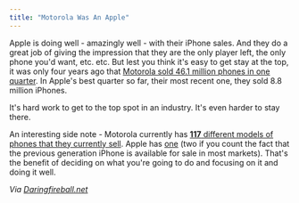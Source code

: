 ```yaml
---
title: "Motorola Was An Apple"
---
```

<p>Apple is doing well - amazingly well - with their iPhone sales.  And they do a great job of giving the impression that they are the only player left, the only phone you'd want, etc. etc.  But lest you think it's easy to get stay at the top, it was only four years ago that <a href="http://www.forbes.com/feeds/ap/2010/04/29/technology-technology-hardware-amp-equipment-us-earns-motorola_7560046.html">Motorola sold 46.1 million phones in one quarter</a>.  In Apple's best quarter so far, their most recent one, they sold 8.8 million iPhones.</p>
<p>It's hard work to get to the top spot in an industry.  It's even harder to stay there.</p>
<p>An interesting side note - Motorola currently has <a href="http://daringfireball.net/linked/2010/04/30/motorola-117"><strong>117</strong> different models of phones that they currently sell</a>.  Apple has <a href="http://www.apple.com/iphone/">one</a> (two if you count the fact that the previous generation iPhone is available for sale in most markets).  That's the benefit of deciding on what you're going to do and focusing on it and doing it well.</p>
<p><em>Via <a href="http://daringfireball.net/linked/2010/04/30/motorola">Daringfireball.net</a></em></p>

